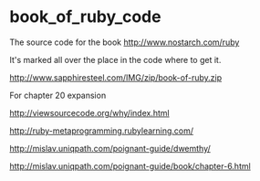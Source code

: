 book_of_ruby_code
=================

The source code for the book http://www.nostarch.com/ruby

It's marked all over the place in the code where to get it.

http://www.sapphiresteel.com/IMG/zip/book-of-ruby.zip

For chapter 20 expansion

  http://viewsourcecode.org/why/index.html
  
  http://ruby-metaprogramming.rubylearning.com/
  
  http://mislav.uniqpath.com/poignant-guide/dwemthy/
  
  http://mislav.uniqpath.com/poignant-guide/book/chapter-6.html

